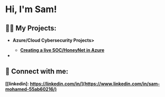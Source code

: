 <h1>Hi, I'm Sam! 

<h2>👨‍💻 My Projects:</h2>

- <b>Azure/Cloud Cybersecurity Projects>
  - [Creating a live SOC/HoneyNet in Azure](https://github.com/sam8151/cloud-soc)
- 

<h2> 🤳 Connect with me:</h2>



[[linkedin]: https://linkedin.com/in/](https://www.linkedin.com/in/sam-mohamed-55ab60216/)


